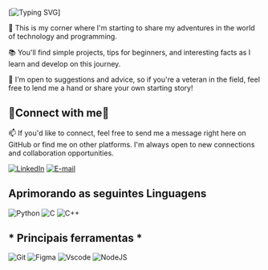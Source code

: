 [![Typing SVG](https://readme-typing-svg.demolab.com?font=Fira+Code&weight=500&size=25&pause=990&color=951AF7&random=false&width=435&lines=%E2%9C%A7+Ol%C3%A1!+bem+vindo+ao+meu+perfil!+%E2%9C%A7)]

🚀 This is my corner where I'm starting to share my adventures in the world of technology and programming.

📚 You'll find simple projects, tips for beginners, and interesting facts as I learn and develop on this journey.

🤝 I'm open to suggestions and advice, so if you're a veteran in the field, feel free to lend me a hand or share your own starting story!

  ## 🤍Connect with me🤍

📫 If you'd like to connect, feel free to send me a message right here on GitHub or find me on other platforms. I'm always open to new connections and collaboration opportunities.

[![LinkedIn](https://img.shields.io/badge/LinkedIn-0077B5?style=for-the-badge&logo=linkedin&logoColor=white)](https://www.linkedin.com/in/Saramarinho4/)  [![E-mail](https://img.shields.io/badge/-Email-000?style=for-the-badge&logo=microsoft-outlook&logoColor=007BFF)](mailto:saranovak320@gmail.com) 

  ## Aprimorando as seguintes Linguagens
![Python](https://img.shields.io/badge/python-3670A0?style=for-the-badge&logo=python&logoColor=ffdd54)
![C](https://img.shields.io/badge/C-00599C?style=for-the-badge&logo=c&logoColor=white)	![C++](https://img.shields.io/badge/C%2B%2B-00599C?style=for-the-badge&logo=c%2B%2B&logoColor=white)


  ## * Principais ferramentas *
  ![Git](https://img.shields.io/badge/GIT-E44C30?style=for-the-badge&logo=git&logoColor=white)
  ![Figma](https://img.shields.io/badge/Figma-696969?style=for-the-badge&logo=figma&logoColor=figma)
	![Vscode](https://img.shields.io/badge/Vscode-007ACC?style=for-the-badge&logo=visual-studio-code&logoColor=white)
  ![NodeJS](https://img.shields.io/badge/node.js-6DA55F?style=for-the-badge&logo=node.js&logoColor=white)
	
